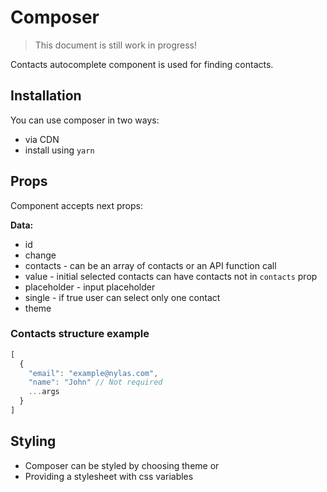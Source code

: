 # Composer

> This document is still work in progress!

Contacts autocomplete component is used for finding contacts.

## Installation

You can use composer in two ways:

- via CDN
- install using `yarn`

## Props

Component accepts next props:

**Data:**

- id
- change
- contacts - can be an array of contacts or an API function call
- value - initial selected contacts can have contacts not in `contacts` prop
- placeholder - input placeholder
- single - if true user can select only one contact
- theme

### Contacts structure example

```javascript
[
  {
    "email": "example@nylas.com",
    "name": "John" // Not required
    ...args
  }
]
```

## Styling

- Composer can be styled by choosing theme or
- Providing a stylesheet with css variables
